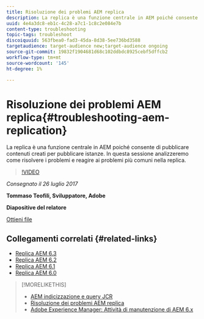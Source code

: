 ```yaml
---
title: Risoluzione dei problemi AEM replica
description: La replica è una funzione centrale in AEM poiché consente di pubblicare contenuti creati per pubblicare istanze. In questa sessione analizzeremo come risolvere i problemi e reagire ai problemi più comuni nella replica.
uuid: 4e4a3dc8-eb1c-4c28-a7c1-1c8c2e084e7b
content-type: troubleshooting
topic-tags: troubleshoot
discoiquuid: 563fbea0-fad3-45da-8d38-5ee736bd3588
targetaudience: target-audience new;target-audience ongoing
source-git-commit: 19832f1904681d68c102ddbdc8925cebf5dffcb2
workflow-type: tm+mt
source-wordcount: '145'
ht-degree: 1%

---
```



# Risoluzione dei problemi AEM replica{#troubleshooting-aem-replication}

La replica è una funzione centrale in AEM poiché consente di pubblicare contenuti creati per pubblicare istanze. In questa sessione analizzeremo come risolvere i problemi e reagire ai problemi più comuni nella replica.

>[!VIDEO](https://video.tv.adobe.com/v/19282/?quality=9)

*Consegnato il 26 luglio 2017*

**Tommaso Teofili, Sviluppatore, Adobe**

**Diapositive del relatore**

[Ottieni file](assets/aem-gems-troubleshooting-aem-replication.pdf)

## Collegamenti correlati {#related-links}

* [Replica AEM 6.3](https://docs.adobe.com/docs/en/aem/6-3/deploy/configuring/replication.html)
* [Replica AEM 6.2](https://docs.adobe.com/docs/en/aem/6-2/deploy/configuring/replication.html)
* [Replica AEM 6.1](https://docs.adobe.com/docs/en/aem/6-1/deploy/configuring/replication.html)
* [Replica AEM 6.0](https://docs.adobe.com/docs/en/aem/6-0/deploy/configuring/replication.html)

>[!MORELIKETHIS]
>
>* [AEM indicizzazione e query JCR](aem-indexing-jcr-query.md)
>* [Risoluzione dei problemi AEM replica](aem-troubleshooting-aem-replication.md)
>* [Adobe Experience Manager: Attività di manutenzione di AEM 6.x](https://helpx.adobe.com/experience-manager/kt/eseminars/ccoo-aem-Aug-register.html)

